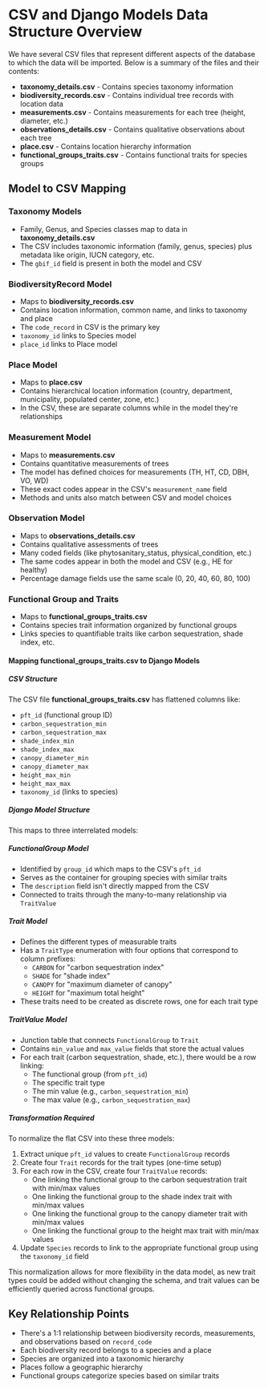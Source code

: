 # CSV and Django Models Data Structure Overview

We have several CSV files that represent different aspects of the database to which the data will be imported. Below is a summary of the files and their contents:

* **taxonomy_details.csv** - Contains species taxonomy information
* **biodiversity_records.csv** - Contains individual tree records with location data
* **measurements.csv** - Contains measurements for each tree (height, diameter, etc.)
* **observations_details.csv** - Contains qualitative observations about each tree
* **place.csv** - Contains location hierarchy information
* **functional_groups_traits.csv** - Contains functional traits for species groups

## Model to CSV Mapping

### Taxonomy Models

* Family, Genus, and Species classes map to data in **taxonomy_details.csv**
* The CSV includes taxonomic information (family, genus, species) plus metadata like origin, IUCN category, etc.
* The `gbif_id` field is present in both the model and CSV

### BiodiversityRecord Model

* Maps to **biodiversity_records.csv**
* Contains location information, common name, and links to taxonomy and place
* The `code_record` in CSV is the primary key
* `taxonomy_id` links to Species model
* `place_id` links to Place model

### Place Model

* Maps to **place.csv**
* Contains hierarchical location information (country, department, municipality, populated center, zone, etc.)
* In the CSV, these are separate columns while in the model they're relationships

### Measurement Model

* Maps to **measurements.csv**
* Contains quantitative measurements of trees
* The model has defined choices for measurements (TH, HT, CD, DBH, VO, WD)
* These exact codes appear in the CSV's `measurement_name` field
* Methods and units also match between CSV and model choices

### Observation Model

* Maps to **observations_details.csv**
* Contains qualitative assessments of trees
* Many coded fields (like phytosanitary_status, physical_condition, etc.)
* The same codes appear in both the model and CSV (e.g., HE for healthy)
* Percentage damage fields use the same scale (0, 20, 40, 60, 80, 100)

### Functional Group and Traits

* Maps to **functional_groups_traits.csv**
* Contains species trait information organized by functional groups
* Links species to quantifiable traits like carbon sequestration, shade index, etc.

#### Mapping functional_groups_traits.csv to Django Models

##### CSV Structure

The CSV file **functional_groups_traits.csv** has flattened columns like:

* `pft_id` (functional group ID)
* `carbon_sequestration_min`
* `carbon_sequestration_max`
* `shade_index_min`
* `shade_index_max`
* `canopy_diameter_min`
* `canopy_diameter_max`
* `height_max_min`
* `height_max_max`
* `taxonomy_id` (links to species)

##### Django Model Structure

This maps to three interrelated models:

##### FunctionalGroup Model

* Identified by `group_id` which maps to the CSV's `pft_id`
* Serves as the container for grouping species with similar traits
* The `description` field isn't directly mapped from the CSV
* Connected to traits through the many-to-many relationship via `TraitValue`

##### Trait Model

* Defines the different types of measurable traits
* Has a `TraitType` enumeration with four options that correspond to column prefixes:
  * `CARBON` for "carbon sequestration index"
  * `SHADE` for "shade index"
  * `CANOPY` for "maximum diameter of canopy"
  * `HEIGHT` for "maximum total height"
* These traits need to be created as discrete rows, one for each trait type

##### TraitValue Model

* Junction table that connects `FunctionalGroup` to `Trait`
* Contains `min_value` and `max_value` fields that store the actual values
* For each trait (carbon sequestration, shade, etc.), there would be a row linking:
  * The functional group (from `pft_id`)
  * The specific trait type
  * The min value (e.g., `carbon_sequestration_min`)
  * The max value (e.g., `carbon_sequestration_max`)

##### Transformation Required

To normalize the flat CSV into these three models:

1. Extract unique `pft_id` values to create `FunctionalGroup` records
2. Create four `Trait` records for the trait types (one-time setup)
3. For each row in the CSV, create four `TraitValue` records:
   * One linking the functional group to the carbon sequestration trait with min/max values
   * One linking the functional group to the shade index trait with min/max values
   * One linking the functional group to the canopy diameter trait with min/max values
   * One linking the functional group to the height max trait with min/max values
4. Update `Species` records to link to the appropriate functional group using the `taxonomy_id` field

This normalization allows for more flexibility in the data model, as new trait types could be added without changing the schema, and trait values can be efficiently queried across functional groups.

## Key Relationship Points

* There's a 1:1 relationship between biodiversity records, measurements, and observations based on `record_code`
* Each biodiversity record belongs to a species and a place
* Species are organized into a taxonomic hierarchy
* Places follow a geographic hierarchy
* Functional groups categorize species based on similar traits
